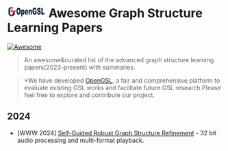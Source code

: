# <img src="https://github.com/OpenGSL/OpenGSL/blob/main/docs/source/img/opengsl.jpg" width="90"> Awesome Graph Structure Learning Papers 
[![Awesome](https://awesome.re/badge-flat2.svg)](https://awesome.re)
>An awesome&amp;curated list of the advanced graph structure learning papers(2023-present) with summaries.

> \*We have developed [OpenGSL](https://github.com/OpenGSL/OpenGSL), a fair and comprehensive platform to evaluate existing GSL works and facilitate future GSL research.Please feel free to explore and contribute our project.

## 2024
- [WWW 2024] [Self-Guided Robust Graph Structure Refinement](https://dl.acm.org/doi/10.1145/3589334.3645522) - 32 bit audio processing and multi-format playback. 
